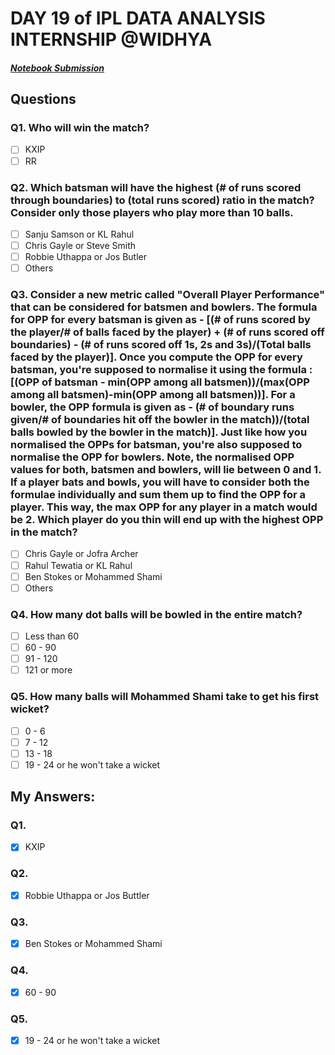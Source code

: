 # DAY 19 of IPL DATA ANALYSIS INTERNSHIP @WIDHYA
##### [Notebook Submission](https://github.com/shashwatk1/IPL_Data_Analysis/blob/main/Day_19_29_October/Day_19.ipynb)
## Questions

### Q1. Who will win the match?
- [ ] KXIP
- [ ] RR

### Q2. Which batsman will have the highest (# of runs scored through boundaries) to (total runs scored) ratio in the match? Consider only those players who play more than 10 balls.
- [ ] Sanju Samson or KL Rahul
- [ ] Chris Gayle or Steve Smith
- [ ] Robbie Uthappa or Jos Butler
- [ ] Others 

### Q3. Consider a new metric called "Overall Player Performance" that can be considered for batsmen and bowlers. The formula for OPP for every batsman is given as - [(# of runs scored by the player/# of balls faced by the player) + (# of runs scored off boundaries) - (# of runs scored off 1s, 2s and 3s)/(Total balls faced by the player)]. Once you compute the OPP for every batsman, you're supposed to normalise it using the formula : [(OPP of batsman - min(OPP among all batsmen))/(max(OPP among all batsmen)-min(OPP among all batsmen))]. For a bowler, the OPP formula is given as - (# of boundary runs given/# of boundaries hit off the bowler in the match))/(total balls bowled by the bowler in the match)]. Just like how you normalised the OPPs for batsman, you're also supposed to normalise the OPP for bowlers. Note, the normalised OPP values for both, batsmen and bowlers, will lie between 0 and 1. If a player bats and bowls, you will have to consider both the formulae individually and sum them up to find the OPP for a player. This way, the max OPP for any player in a match would be 2. Which player do you thin will end up with the highest OPP in the match? 
- [ ] Chris Gayle or Jofra Archer
- [ ] Rahul Tewatia or KL Rahul
- [ ] Ben Stokes or Mohammed Shami
- [ ] Others 

### Q4. How many dot balls will be bowled in the entire match?
- [ ] Less than 60
- [ ] 60 - 90
- [ ] 91 - 120
- [ ] 121 or more

### Q5. How many balls will Mohammed Shami take to get his first wicket?
- [ ] 0 - 6
- [ ] 7 - 12
- [ ] 13 - 18
- [ ] 19 - 24 or he won't take a wicket

## My Answers:

### Q1.
- [x] KXIP
### Q2.
- [x] Robbie Uthappa or Jos Buttler
### Q3.
- [x] Ben Stokes or Mohammed Shami
### Q4.
- [x] 60 - 90
### Q5.
- [x] 19 - 24 or he won't take a wicket
